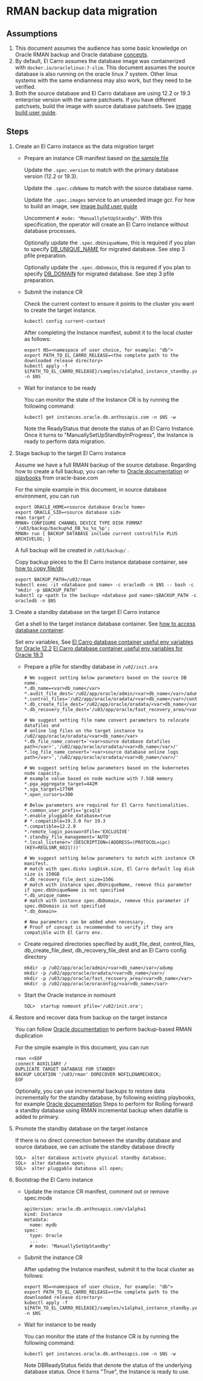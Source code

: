 # RMAN backup data migration

## Assumptions

1.  This document assumes the audience has some basic knowledge on Oracle RMAN
    backup and Oracle database
    [concepts](https://docs.oracle.com/en/database/oracle/oracle-database/21/bradv/rman-backup-concepts.html#GUID-B3380142-ABCD-437F-9E06-B219D74E6738).
2.  By default, El Carro assumes the database image was containerized with
    `docker.io/oraclelinux:7-slim`. This document assumes the source database is
    also running on the oracle linux 7 system. Other linux systems with the same
    endianness may also work, but they need to be verified.
3.  Both the source database and El Carro database are using 12.2 or 19.3
    enterprise version with the same patchsets. If you have different patchsets,
    build the image with source database patchsets. See [image build user guide](../provision/image.md).

## Steps

1.  Create an El Carro instance as the data migration target

    *   Prepare an instance CR manifest based on
        [the sample file](https://github.com/GoogleCloudPlatform/elcarro-oracle-operator/blob/main/oracle/config/samples/v1alpha1_instance_standby.yaml)

        Update the `.spec.version` to match with the primary database version
        (12.2 or 19.3).

        Update the `.spec.cdbName` to match with the source database name.

        Update the `.spec.images` service to an unseeded image gcr. For how to build an
        image, see
        [image build user guide](../provision/image.md)

        Uncomment `# mode: "ManuallySetUpStandby"`. With this specification, the
        operator will create an El Carro instance without database processes.

        Optionally update the  `.spec.dbUniqueName`, this is required if you plan to
        specify
        [DB_UNIQUE_NAME](https://docs.oracle.com/en/database/oracle/oracle-database/12.2/refrn/DB_UNIQUE_NAME.html#GUID-3547C937-5DDA-49FF-A9F9-14FF306545D8)
        for migrated database. See step 3 pfile preparation.

        Optionally update the `.spec.dbDomain`, this is required if you plan to specify
        [DB_DOMAIN](https://docs.oracle.com/en/database/oracle/oracle-database/12.2/refrn/DB_DOMAIN.html#GUID-8D30613F-3BC5-4B02-9574-F722DA6E3D44)
        for migrated database. See step 3 pfile preparation.

    *   Submit the instance CR

        Check the current context to ensure it points to the cluster you want to
        create the target instance.

        ```
        kubectl config current-context
        ```

        After completing the Instance manifest, submit it to the local cluster
        as follows:

        ```
        export NS=<namespace of user choice, for example: "db">
        export PATH_TO_EL_CARRO_RELEASE=<the complete path to the downloaded release directory>
        kubectl apply -f ${PATH_TO_EL_CARRO_RELEASE}/samples/v1alpha1_instance_standby.yaml -n $NS
        ```

    *   Wait for instance to be ready

        You can monitor the state of the Instance CR is by running the following
        command:

        ```
        kubectl get instances.oracle.db.anthosapis.com -n $NS -w
        ```

        Note the ReadyStatus that denote the status of an El Carro Instance.
        Once it turns to "ManuallySetUpStandbyInProgress", the Instance is ready
        to perform data migration.

2.  Stage backup to the target El Carro instance

    Assume we have a full RMAN backup of the source database. Regarding how to
    create a full backup, you can refer to
    [Oracle documentation](https://docs.oracle.com/en/database/oracle/oracle-database/12.2/rcmrf/BACKUP.html#GUID-73642FF2-43C5-48B2-9969-99001C52EB50)
    or [playbooks](https://oracle-base.com/articles/9i/recovery-manager-9i) from
    oracle-base.com

    For the simple example in this document, in source database environment, you
    can run

    ```
    export ORACLE_HOME=<source database Oracle home>
    export ORACLE_SID=<source database sid>
    rman target /
    RMAN> CONFIGURE CHANNEL DEVICE TYPE DISK FORMAT '/u03/backup/backup%d_DB_%u_%s_%p';
    RMAN> run { BACKUP DATABASE include current controlfile PLUS ARCHIVELOG; }
    ```

    A full backup will be created in `/u03/backup/` .

    Copy backup pieces to the El Carro instance database container, see
    [how to copy file/dir](../database-env.md#to-copy-a-filedir-to-el-carro-database-environment-from-local-environment)

    ```
    export BACKUP_PATH=/u03/rman
    kubectl exec -it <database pod name> -c oracledb -n $NS -- bash -c "mkdir -p $BACKUP_PATH"
    kubectl cp <path to the backup> <database pod name>:$BACKUP_PATH -c oracledb -n $NS
    ```

3.  Create a standby database on the target El Carro instance

    Get a shell to the target instance database container. See
    [how to access database container](../database-env.md#to-get-a-shell-to-el-carro-database-container).

    Set env variables, See
    [El Carro database container useful env variables for Oracle 12.2](../database-env.md#oracle-122-env-variables-for-the-el-carro-database-container)
    [El Carro database container useful env variables for Oracle 19.3](../database-env.md#oracle-193-env-variables-for-the-el-carro-database-container)

    *   Prepare a pfile for standby database in `/u02/init.ora`

        ```
        # We suggest setting below parameters based on the source DB name.
        *.db_name=<var>db_name</var>
        *.audit_file_dest='/u02/app/oracle/admin/<var>db_name</var>/adump'
        *.control_files='/u02/app/oracle/oradata/<var>db_name</var>/control01.ctl'
        *.db_create_file_dest='/u02/app/oracle/oradata/<var>db_name</var>/'
        *.db_recovery_file_dest='/u03/app/oracle/fast_recovery_area/<var>db_name</var>’

        # We suggest setting file name convert parameters to relocate datafiles and
        # online log files on the target instance to /u02/app/oracle/oradata/<var>db_name</var>
        *.db_file_name_convert='<var>source database datafiles path</var>','/u02/app/oracle/oradata/<var>db_name</var>/'
        *.log_file_name_convert='<var>source database online logs path</var>','/u02/app/oracle/oradata/<var>db_name</var>/'

        # We suggest setting below parameters based on the kubernetes node capacity.
        # example value based on node machine with 7.5GB memory
        *.pga_aggregate_target=442M
        *.sga_target=1776M
        *.open_cursors=300

        # Below parameters are required for El Carro functionalities.
        *.common_user_prefix='gcsql$'
        *.enable_pluggable_database=true
        # *.compatible=19.3.0 for 19.3
        *.compatible=12.2.0
        *.remote_login_passwordfile='EXCLUSIVE'
        *.standby_file_management='AUTO'
        *.local_listener='(DESCRIPTION=(ADDRESS=(PROTOCOL=ipc)(KEY=REGLSNR_6021)))'

        # We suggest setting below parameters to match with instance CR manifest.
        # match with spec.disks LogDisk.size, El Carro default log disk size is 150GB
        *.db_recovery_file_dest_size=150G
        # match with instance spec.dbUniqueName, remove this parameter if spec.dbUniqueName is not specified
        *.db_unique_name=
        # match with instance spec.dbDomain, remove this parameter if spec.dbDomain is not specified
        *.db_domain=

        # New parameters can be added when necessary.
        # Proof of concept is recommended to verify if they are compatible with El Carro env.
        ```

    *   Create required directories specified by audit_file_dest, control_files,
        db_create_file_dest, db_recovery_file_dest and an El Carro config directory

        ```
        mkdir -p /u02/app/oracle/admin/<var>db_name</var>/adump
        mkdir -p /u02/app/oracle/oradata/<var>db_name</var>/
        mkdir -p /u03/app/oracle/fast_recovery_area/<var>db_name</var>
        mkdir -p /u02/app/oracle/oraconfig/<var>db_name</var>
        ```

    *   Start the Oracle instance in nomount

        ```
        SQL>  startup nomount pfile='/u02/init.ora';
        ```

4.  Restore and recover data from backup on the target instance

    You can follow
    [Oracle documentation](https://docs.oracle.com/en/database/oracle/oracle-database/12.2/rcmrf/DUPLICATE.html#GUID-E13D8A02-80F9-49A2-9C31-92DD3A795CE4)
    to perform backup-based RMAN duplication

    For the simple example in this document, you can run

    ```
    rman <<EOF
    connect AUXILIARY /
    DUPLICATE TARGET DATABASE FOR STANDBY
    BACKUP LOCATION '/u03/rman' DORECOVER NOFILENAMECHECK;
    EOF
    ```

    Optionally, you can use incremental backups to restore data incrementally
    for the standby database, by following existing playbooks, for example
    [Oracle documentation](https://support.oracle.com/knowledge/Oracle%20Database%20Products/1531031_1.html)
    Steps to perform for Rolling forward a standby database using RMAN
    incremental backup when datafile is added to primary.

5.  Promote the standby database on the target instance

    If there is no direct connection between the standby database and source
    database, we can activate the standby database directly

    ```
    SQL>  alter database activate physical standby database;
    SQL>  alter database open;
    SQL>  alter pluggable database all open;
    ```

6.  Bootstrap the El Carro instance

    *   Update the instance CR manifest, comment out or remove spec.mode

        ```
        apiVersion: oracle.db.anthosapis.com/v1alpha1
        kind: Instance
        metadata:
          name: mydb
        spec:
          type: Oracle
          ...
          # mode: "ManuallySetUpStandby"
        ```

    *   Submit the instance CR

        After updating the Instance manifest, submit it to the local cluster as
        follows:

        ```
        export NS=<namespace of user choice, for example: "db">
        export PATH_TO_EL_CARRO_RELEASE=<the complete path to the downloaded release directory>
        kubectl apply -f ${PATH_TO_EL_CARRO_RELEASE}/samples/v1alpha1_instance_standby.yaml -n $NS
        ```

    *   Wait for instance to be ready

        You can monitor the state of the Instance CR is by running the following
        command:

        ```
        kubectl get instances.oracle.db.anthosapis.com -n $NS -w
        ```

        Note DBReadyStatus fields that denote the status of the underlying
        database status. Once it turns "True", the Instance is ready to use.

